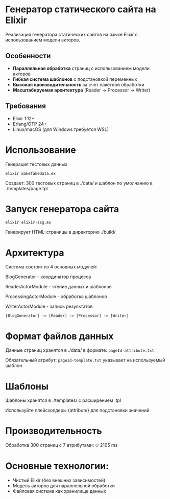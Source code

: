 # Генератор статического сайта на Elixir

Реализация генератора статических сайтов на языке Elixir с использованием модели акторов.

## Особенности

- **Параллельная обработка** страниц с использованием модели акторов
- **Гибкая система шаблонов** с подстановкой переменных
- **Высокая производительность** за счет пакетной обработки
- **Масштабируемая архитектура** (Reader -> Processor -> Writer)

## Требования

- Elixir 1.12+
- Erlang/OTP 24+
- Linux/macOS (для Windows требуется WSL)

# Использование

Генерация тестовых данных

```
elixir makefakedata.ex
```

Создает: 300 тестовых страниц в ./data/ и шаблон по умолчанию в ./templates/page.tpl

# Запуск генератора сайта

```
elixir elixir-ssg.ex
```
Генерирует HTML-страницы в директорию ./build/

# Архитектура

Система состоит из 4 основных модулей:

BlogGenerator - координатор процесса

ReaderActorModule - чтение данных и шаблонов

ProcessingActorModule - обработка шаблонов

WriterActorModule - запись результатов

```
[BlogGenerator] -> [Reader] -> [Processor] -> [Writer]
```

# Формат файлов данных

Данные страниц хранятся в ./data/ в формате: `pageId-attribute.txt`

Обязательный атрибут: `pageId-template.txt` указывает на используемый шаблон

# Шаблоны

Шаблоны хранятся в ./templates/ с расширением .tpl

Используйте плейсхолдеры {attribute} для подстановки значений

# Производительность

Обработка 300 страниц c 7 атрибутами: ⏲ 2105 ms


# Основные технологии:

- Чистый Elixir (без внешних зависимостей)
- Модель акторов для параллельной обработки
- Файловая система как хранилище данных
